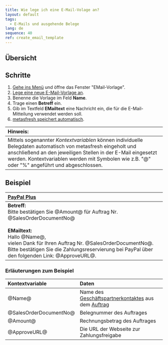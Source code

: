 ```yaml
---
title: Wie lege ich eine E-Mail-Volage an?
layout: default
tags:
  - E-Mails und ausgehende Belege
lang: de
sequence: 40
ref: create_email_template
---
```


## Übersicht


## Schritte
1. [Gehe ins Menü](Menu) und öffne das Fenster "EMail-Vorlage".
1. [Lege eine neue E-Mail-Vorlage an](Neuer_Datensatz_Fenster_Webui).
1. Benenne die Vorlage im Feld **Name**.
1. Trage einen **Betreff** ein.
1. Gib im Textfeld **EMailtext** eine Nachricht ein, die für die E-Mail-Mitteilung verwendet werden soll.
1. [metasfresh speichert automatisch](Speicheranzeige).

| **Hinweis:** |
| :--- |
| Mittels sogenannter *Kontextvariablen* können individuelle Belegdaten automatisch von metasfresh eingeholt und anschließend an den jeweiligen Stellen in der E-Mail eingesetzt werden. Kontextvariablen werden mit Symbolen wie z.B. "@" oder "%" angeführt und abgeschlossen. |

## Beispiel

| [PayPal Plus](PayPal_Zahlungsweise_Auftrag) |
| :--- |
| **Betreff:**<br> Bitte bestätigen Sie @Amount@ für Auftrag Nr. @SalesOrderDocumentNo@<br><br> **EMailtext:**<br> Hallo @Name@,<br> vielen Dank für Ihren Auftrag Nr. @SalesOrderDocumentNo@.<br> Bitte bestätigen Sie die Zahlungsreservierung bei PayPal über den folgenden Link: @ApproveURL@. |

### Erläuterungen zum Beispiel

| Kontextvariable | Daten |
| :--- | :--- |
| @Name@ | Name des [Geschäftspartnerkontaktes](GPartner_Nutzer_hinzufuegen) aus dem [Auftrag](Auftrag_erfassen) |
| @SalesOrderDocumentNo@ | Belegnummer des Auftrages |
| @Amount@ | Rechnungsbetrag des Auftrages |
| @ApproveURL@ | Die URL der Webseite zur Zahlungsfreigabe |
